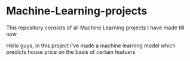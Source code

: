 # Machine-Learning-projects
This repository consists of all Machine Learning projects I have made till now

Hello guys, in this project I've made a machine learning model which predicts house price on the basis of certain featuers

